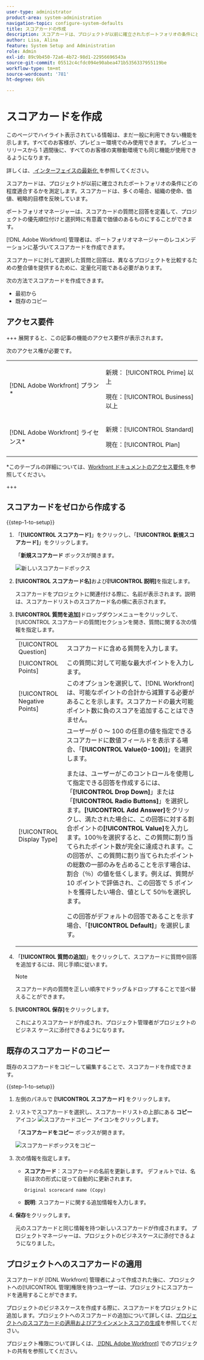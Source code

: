 ```yaml
---
user-type: administrator
product-area: system-administration
navigation-topic: configure-system-defaults
title: スコアカードの作成
description: スコアカードは、プロジェクトが以前に確立されたポートフォリオの条件にどの程度適合するかを測定します。スコアカードは、多くの場合、組織の使命、価値、および戦略的目標を反映します。ポートフォリオ管理者は、通常、スコアカードの質問と回答を定義し、プロジェクトの優先順位付けと選択の際に意味があり、価値があることを確認します。 [!DNL Adobe Workfront]  管理者は、ポートフォリオマネージャーからの推奨に基づいてスコアカードを作成します。
author: Lisa, Alina
feature: System Setup and Administration
role: Admin
exl-id: 89c9b450-72a6-4b72-98d1-22956696543a
source-git-commit: 05512c4cfdc094e90abea471b5356337955119be
workflow-type: tm+mt
source-wordcount: '781'
ht-degree: 66%

---
```


# スコアカードを作成

<!--Audited: 05/2025-->

<!--DON'T DELETE, DRAFT OR HIDE THIS ARTICLE. IT IS LINKED TO THE PRODUCT, THROUGH THE CONTEXT SENSITIVE HELP LINKS.-->

<span class="preview">このページでハイライト表示されている情報は、まだ一般に利用できない機能を示します。すべてのお客様が、プレビュー環境でのみ使用できます。 プレビューリリースから 1 週間後に、すべてのお客様の実稼動環境でも同じ機能が使用できるようになります。</span>

<span class="preview"> 詳しくは、[ インターフェイスの最新化 ](/help/quicksilver/product-announcements/product-releases/interface-modernization/interface-modernization.md) を参照してください。</span>

スコアカードは、プロジェクトが以前に確立されたポートフォリオの条件にどの程度適合するかを測定します。スコアカードは、多くの場合、組織の使命、価値、戦略的目標を反映しています。

ポートフォリオマネージャーは、スコアカードの質問と回答を定義して、プロジェクトの優先順位付けと選択時に有意義で価値のあるものにすることができます。

[!DNL Adobe Workfront] 管理者は、ポートフォリオマネージャーのレコメンデーションに基づいてスコアカードを作成できます。

スコアカードに対して選択した質問と回答は、異なるプロジェクトを比較するための整合値を提供するために、定量化可能である必要があります。

次の方法でスコアカードを作成できます。

* 最初から
* 既存のコピー

## アクセス要件

+++ 展開すると、この記事の機能のアクセス要件が表示されます。

次のアクセス権が必要です。

<table style="table-layout:auto"> 
 <col> 
 <col> 
 <tbody> 
  <tr> 
   <td role="rowheader">[!DNL Adobe Workfront] プラン*</td> 
   <td> <p>新規： [!UICONTROL Prime] 以上</p>
   <p>現在：[!UICONTROL Business] 以上</p> 
   </td> 
  </tr> 
  <tr> 
   <td role="rowheader">[!DNL Adobe Workfront] ライセンス*</td> 
   <td><p>新規：[!UICONTROL Standard]</p>
   <p>現在：[!UICONTROL Plan]</p>
   </td> 
  </tr> 
 </tbody> 
</table>

*このテーブルの詳細については、[Workfront ドキュメントのアクセス要件 ](/help/quicksilver/administration-and-setup/add-users/access-levels-and-object-permissions/access-level-requirements-in-documentation.md) を参照してください。

+++

## スコアカードをゼロから作成する

{{step-1-to-setup}}

1. 「**[!UICONTROL スコアカード]**」をクリックし、「**[!UICONTROL 新規スコアカード]**」をクリックします。

   <span class="preview"> 「**新規スコアカード** ボックスが開きます。</span>

   <span class="preview">![ 新しいスコアカードボックス ](assets/new-scorecard-350x173.png)</span>

1. **[!UICONTROL スコアカード名]**&#x200B;および&#x200B;**[!UICONTROL 説明]**&#x200B;を指定します。

   スコアカードをプロジェクトに関連付ける際に、名前が表示されます。説明は、スコアカードリストのスコアカード名の横に表示されます。

1. **[!UICONTROL 質問を追加]**&#x200B;ドロップダウンメニューをクリックして、[!UICONTROL スコアカードの質問]セクションを開き、質問に関する次の情報を指定します。

   <table style="table-layout:auto"> 
    <col> 
    <col> 
    <tbody> 
     <tr> 
      <td role="rowheader">[!UICONTROL Question]</td> 
      <td>スコアカードに含める質問を入力します。</td> 
     </tr> 
     <tr> 
      <td role="rowheader">[!UICONTROL Points]</td> 
      <td>この質問に対して可能な最大ポイントを入力します。</td> 
     </tr> 
     <tr> 
      <td role="rowheader">[!UICONTROL Negative Points]</td> 
      <td>このオプションを選択して、[!DNL Workfront] は、可能なポイントの合計から減算する必要があることを示します。スコアカードの最大可能ポイント数に負のスコアを追加することはできません。</td> 
     </tr> 
     <tr> 
      <td role="rowheader">[!UICONTROL Display Type]</td> 
      <td>ユーザーが 0 ～ 100 の任意の値を指定できるスコアカードに数値フィールドを表示する場合、「<strong>[!UICONTROL Value(0-100)]</strong>」を選択します。<p>または、ユーザーがこのコントロールを使用して指定できる回答を作成するには、「<strong>[!UICONTROL Drop Down]</strong>」または「<strong>[!UICONTROL Radio Buttons]</strong>」を選択します。<strong>[!UICONTROL Add Answer]</strong>をクリックし、満たされた場合に、この回答に対する割合ポイントの<strong>[!UICONTROL Value]</strong>を入力します。100％を選択すると、この質問に割り当てられたポイント数が完全に達成されます。この回答が、この質問に割り当てられたポイントの総数の一部のみを占めることを示す場合は、割合（％）の値を低くします。例えば、質問が 10 ポイントで評価され、この回答で 5 ポイントを獲得したい場合、値として 50％を選択します。</p>
      <p>この回答がデフォルトの回答であることを示す場合、「<strong>[!UICONTROL Default]</strong>」を選択します。</strong></p>
     </tr> 
    </tbody> 
   </table>

1. 「**[!UICONTROL 質問の追加]**」をクリックして、スコアカードに質問や回答を追加するには、同じ手順に従います。

   >[!NOTE]
   >
   >スコアカード内の質問を正しい順序でドラッグ＆ドロップすることで並べ替えることができます。

1. **[!UICONTROL 保存]**&#x200B;をクリックします。

   これによりスコアカードが作成され、プロジェクト管理者がプロジェクトのビジネス ケースに添付できるようになります。

## 既存のスコアカードのコピー

既存のスコアカードをコピーして編集することで、スコアカードを作成できます。

{{step-1-to-setup}}

1. 左側のパネルで **[!UICONTROL スコアカード]** をクリックします。
1. リストでスコアカードを選択し、スコアカードリストの上部にある **コピー** アイコン ![ スコアカードコピー ](assets/copy-scorecard-icon.png) アイコンをクリックします。

   <span class="preview"> 「**スコアカードをコピー** ボックスが開きます。</span>

   <span class="preview">![ スコアカードボックスをコピー ](assets/copy-scorecard-box.png)</span>

1. 次の情報を指定します。

   * **スコアカード**：スコアカードの名前を更新します。  デフォルトでは、名前は次の形式に従って自動的に更新されます。

     `Original scorecard name (Copy)`
   * **説明**: スコアカードに関する追加情報を入力します。
1. **保存**&#x200B;をクリックします。

   元のスコアカードと同じ情報を持つ新しいスコアカードが作成されます。 プロジェクトマネージャーは、プロジェクトのビジネスケースに添付できるようになりました。

## プロジェクトへのスコアカードの適用

スコアカードが [!DNL Workfront] 管理者によって作成された後に、プロジェクトへの[!UICONTROL 管理]権限を持つユーザーは、プロジェクトにスコアカードを適用することができます。

プロジェクトのビジネスケースを作成する際に、スコアカードをプロジェクトに追加します。プロジェクトへのスコアカードの追加について詳しくは、[プロジェクトへのスコアカードの適用およびアラインメントスコアの生成](../../../manage-work/projects/define-a-business-case/apply-scorecard-to-project-to-generate-alignment-score.md)を参照してください。

プロジェクト権限について詳しくは、[ [!DNL Adobe Workfront]](../../../workfront-basics/grant-and-request-access-to-objects/share-a-project.md) でのプロジェクトの共有を参照してください。


